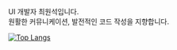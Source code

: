 UI 개발자 최원석입니다.<br>원활한 커뮤니케이션, 발전적인 코드 작성을 지향합니다.

[![Top Langs](https://github-readme-stats.vercel.app/api/top-langs/?username=wonseokchoe&layout=compact&theme=panda)](https://github.com/anuraghazra/github-readme-stats)
